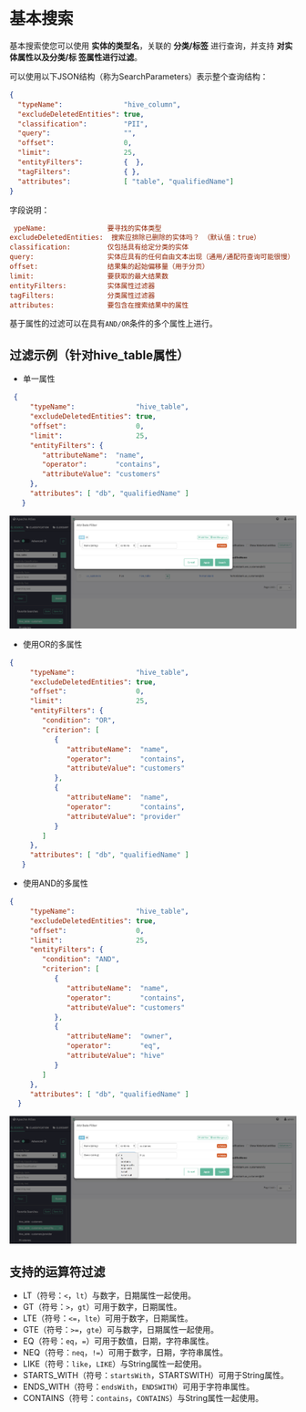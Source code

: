 基本搜索
===================================================================================
基本搜索使您可以使用 **实体的类型名**，关联的 **分类/标签** 进行查询，并支持 **对实体属性以及分类/标
签属性进行过滤**。

可以使用以下JSON结构（称为SearchParameters）表示整个查询结构：
```json
{
  "typeName":               "hive_column",
  "excludeDeletedEntities": true,
  "classification":         "PII",
  "query":                  "",
  "offset":                 0,
  "limit":                  25,
  "entityFilters":          {  },
  "tagFilters":             { },
  "attributes":             [ "table", "qualifiedName"]
}
```
字段说明：
```ini
 ypeName:               要寻找的实体类型
excludeDeletedEntities:  搜索应排除已删除的实体吗？ （默认值：true）
classification:         仅包括具有给定分类的实体
query:                  实体应具有的任何自由文本出现（通用/通配符查询可能很慢）
offset:                 结果集的起始偏移量（用于分页）
limit:                  要获取的最大结果数
entityFilters:          实体属性过滤器
tagFilters:             分类属性过滤器
attributes:             要包含在搜索结果中的属性
```

基于属性的过滤可以在具有`AND/OR`条件的多个属性上进行。

## 过滤示例（针对hive_table属性）

+ 单一属性

```json
 {
     "typeName":               "hive_table",
     "excludeDeletedEntities": true,
     "offset":                 0,
     "limit":                  25,
     "entityFilters": {
        "attributeName":  "name",
        "operator":       "contains",
        "attributeValue": "customers"
     },
     "attributes": [ "db", "qualifiedName" ]
   }
```

![单一属性](img/2.png)

+ 使用OR的多属性

```json
{
     "typeName":               "hive_table",
     "excludeDeletedEntities": true,
     "offset":                 0,
     "limit":                  25,
     "entityFilters": {
        "condition": "OR",
        "criterion": [
           {
              "attributeName":  "name",
              "operator":       "contains",
              "attributeValue": "customers"
           },
           {
              "attributeName":  "name",
              "operator":       "contains",
              "attributeValue": "provider"
           }
        ]
     },
     "attributes": [ "db", "qualifiedName" ]
   }
```



+ 使用AND的多属性

```json
{
     "typeName":               "hive_table",
     "excludeDeletedEntities": true,
     "offset":                 0,
     "limit":                  25,
     "entityFilters": {
        "condition": "AND",
        "criterion": [
           {
              "attributeName":  "name",
              "operator":       "contains",
              "attributeValue": "customers"
           },
           {
              "attributeName":  "owner",
              "operator":       "eq",
              "attributeValue": "hive"
           }
        ]
     },
     "attributes": [ "db", "qualifiedName" ]
  }
```
![使用AND的多属性](img/4.png)

## 支持的运算符过滤
+ LT（符号：`<`，`lt`）与数字，日期属性一起使用。
+ GT（符号：`>`，`gt`）可用于数字，日期属性。
+ LTE（符号：`<=`，`lte`）可用于数字，日期属性。
+ GTE（符号：`>=`，`gte`）可与数字，日期属性一起使用。
+ EQ（符号：`eq`，`=`）可用于数值，日期，字符串属性。
+ NEQ（符号：`neq`，`!=`）可用于数字，日期，字符串属性。
+ LIKE（符号：`like`，`LIKE`）与String属性一起使用。
+ STARTS_WITH（符号：`startsWith`，STARTSWITH）可用于String属性。
+ ENDS_WITH（符号：`endsWith`，`ENDSWITH`）可用于字符串属性。
+ CONTAINS（符号：`contains`，`CONTAINS`）与String属性一起使用。



